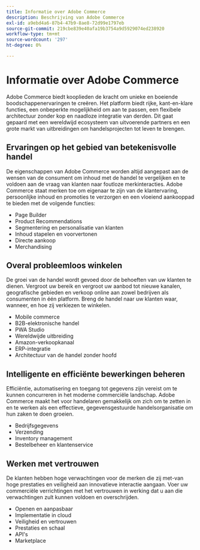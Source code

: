 ```yaml
---
title: Informatie over Adobe Commerce
description: Beschrijving van Adobe Commerce
exl-id: a9ebd4a6-87b4-47b9-8ae8-72d99e1797eb
source-git-commit: 219cbe839e40afa19b3754a9d5929074ed238920
workflow-type: tm+mt
source-wordcount: '297'
ht-degree: 0%

---
```


# Informatie over Adobe Commerce

Adobe Commerce biedt kooplieden de kracht om unieke en boeiende boodschappenervaringen te creëren. Het platform biedt rijke, kant-en-klare functies, een onbeperkte mogelijkheid om aan te passen, een flexibele architectuur zonder kop en naadloze integratie van derden. Dit gaat gepaard met een wereldwijd ecosysteem van uitvoerende partners en een grote markt van uitbreidingen om handelsprojecten tot leven te brengen.

## Ervaringen op het gebied van betekenisvolle handel

De eigenschappen van Adobe Commerce worden altijd aangepast aan de wensen van de consument om inhoud met de handel te vergelijken en te voldoen aan de vraag van klanten naar foutloze merkinteracties. Adobe Commerce staat merken toe om eigenaar te zijn van de klantervaring, persoonlijke inhoud en promoties te verzorgen en een vloeiend aankooppad te bieden met de volgende functies:

- Page Builder
- Product Recommendations
- Segmentering en personalisatie van klanten
- Inhoud stapelen en voorvertonen
- Directe aankoop
- Merchandising

## Overal probleemloos winkelen

De groei van de handel wordt gevoed door de behoeften van uw klanten te dienen. Vergroot uw bereik en vergroot uw aanbod tot nieuwe kanalen, geografische gebieden en verkoop online aan zowel bedrijven als consumenten in één platform. Breng de handel naar uw klanten waar, wanneer, en hoe zij verkiezen te winkelen.

- Mobile commerce
- B2B-elektronische handel
- PWA Studio
- Wereldwijde uitbreiding
- Amazon-verkoopkanaal
- ERP-integratie
- Architectuur van de handel zonder hoofd

## Intelligente en efficiënte bewerkingen beheren

Efficiëntie, automatisering en toegang tot gegevens zijn vereist om te kunnen concurreren in het moderne commerciële landschap. Adobe Commerce maakt het voor handelaren gemakkelijk om zich om te zetten in en te werken als een effectieve, gegevensgestuurde handelsorganisatie om hun zaken te doen groeien.

- Bedrijfsgegevens
- Verzending
- Inventory management
- Bestelbeheer en klantenservice

## Werken met vertrouwen

De klanten hebben hoge verwachtingen voor de merken die zij met-van hoge prestaties en veiligheid aan innovatieve interactie aangaan. Voer uw commerciële verrichtingen met het vertrouwen in werking dat u aan die verwachtingen zult kunnen voldoen en overschrijden.

- Openen en aanpasbaar
- Implementatie in cloud
- Veiligheid en vertrouwen
- Prestaties en schaal
- API&#39;s
- Marketplace
